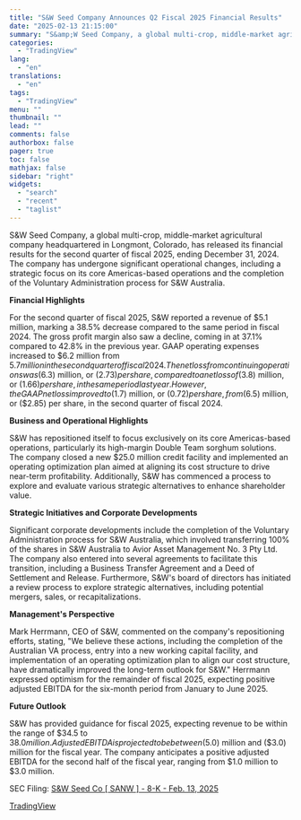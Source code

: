 ```yaml
---
title: "S&W Seed Company Announces Q2 Fiscal 2025 Financial Results"
date: "2025-02-13 21:15:00"
summary: "S&amp;W Seed Company, a global multi-crop, middle-market agricultural company headquartered in Longmont, Colorado, has released its financial results for the second quarter of fiscal 2025, ending December 31, 2024. The company has undergone significant operational changes, including a strategic focus on its core Americas-based operations and the completion of the..."
categories:
  - "TradingView"
lang:
  - "en"
translations:
  - "en"
tags:
  - "TradingView"
menu: ""
thumbnail: ""
lead: ""
comments: false
authorbox: false
pager: true
toc: false
mathjax: false
sidebar: "right"
widgets:
  - "search"
  - "recent"
  - "taglist"
---
```


S&W Seed Company, a global multi-crop, middle-market agricultural company headquartered in Longmont, Colorado, has released its financial results for the second quarter of fiscal 2025, ending December 31, 2024. The company has undergone significant operational changes, including a strategic focus on its core Americas-based operations and the completion of the Voluntary Administration process for S&W Australia.

**Financial Highlights**

For the second quarter of fiscal 2025, S&W reported a revenue of $5.1 million, marking a 38.5% decrease compared to the same period in fiscal 2024. The gross profit margin also saw a decline, coming in at 37.1% compared to 42.8% in the previous year. GAAP operating expenses increased to $6.2 million from $5.7 million in the second quarter of fiscal 2024. The net loss from continuing operations was ($6.3) million, or ($2.73) per share, compared to a net loss of ($3.8) million, or ($1.66) per share, in the same period last year. However, the GAAP net loss improved to ($1.7) million, or ($0.72) per share, from ($6.5) million, or ($2.85) per share, in the second quarter of fiscal 2024.

**Business and Operational Highlights**

S&W has repositioned itself to focus exclusively on its core Americas-based operations, particularly its high-margin Double Team sorghum solutions. The company closed a new $25.0 million credit facility and implemented an operating optimization plan aimed at aligning its cost structure to drive near-term profitability. Additionally, S&W has commenced a process to explore and evaluate various strategic alternatives to enhance shareholder value.

**Strategic Initiatives and Corporate Developments**

Significant corporate developments include the completion of the Voluntary Administration process for S&W Australia, which involved transferring 100% of the shares in S&W Australia to Avior Asset Management No. 3 Pty Ltd. The company also entered into several agreements to facilitate this transition, including a Business Transfer Agreement and a Deed of Settlement and Release. Furthermore, S&W's board of directors has initiated a review process to explore strategic alternatives, including potential mergers, sales, or recapitalizations.

**Management's Perspective**

Mark Herrmann, CEO of S&W, commented on the company's repositioning efforts, stating, "We believe these actions, including the completion of the Australian VA process, entry into a new working capital facility, and implementation of an operating optimization plan to align our cost structure, have dramatically improved the long-term outlook for S&W." Herrmann expressed optimism for the remainder of fiscal 2025, expecting positive adjusted EBITDA for the six-month period from January to June 2025.

**Future Outlook**

S&W has provided guidance for fiscal 2025, expecting revenue to be within the range of $34.5 to $38.0 million. Adjusted EBITDA is projected to be between ($5.0) million and ($3.0) million for the fiscal year. The company anticipates a positive adjusted EBITDA for the second half of the fiscal year, ranging from $1.0 million to $3.0 million.

SEC Filing: [S&W Seed Co [ SANW ] - 8-K - Feb. 13, 2025](https://www.sec.gov/Archives/edgar/data/1477246/000095017025019351/sanw-20250213.htm)

[TradingView](https://www.tradingview.com/news/tradingview:fce26f9f41ba7:0-s-w-seed-company-announces-q2-fiscal-2025-financial-results/)
